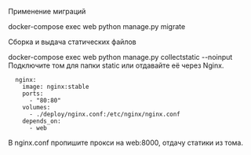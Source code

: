 Применение миграций

docker-compose exec web python manage.py migrate

Сборка и выдача статических файлов

docker-compose exec web python manage.py collectstatic --noinput
Подключите том для папки static или отдавайте её через Nginx.

```
  nginx:
    image: nginx:stable
    ports:
      - "80:80"
    volumes:
      - ./deploy/nginx.conf:/etc/nginx/nginx.conf
    depends_on:
      - web
```
В nginx.conf пропишите прокси на web:8000, отдачу статики из тома.